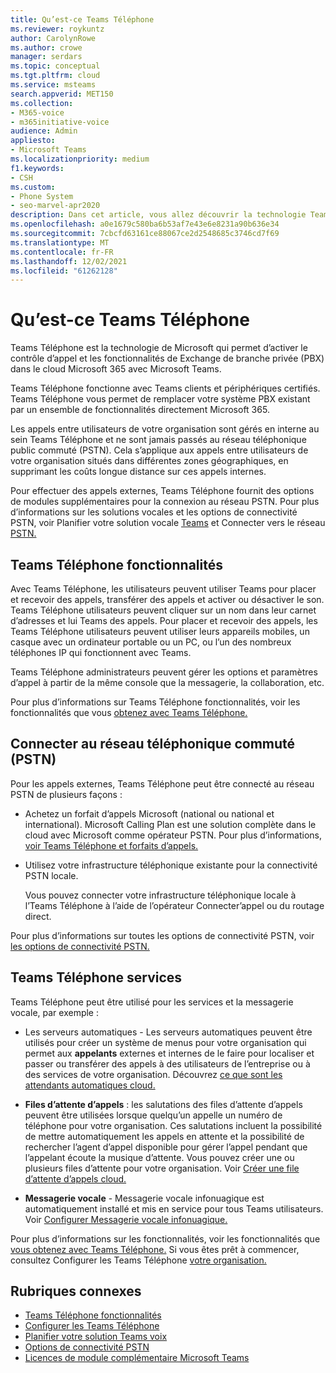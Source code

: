 ```yaml
---
title: Qu’est-ce Teams Téléphone
ms.reviewer: roykuntz
author: CarolynRowe
ms.author: crowe
manager: serdars
ms.topic: conceptual
ms.tgt.pltfrm: cloud
ms.service: msteams
search.appverid: MET150
ms.collection:
- M365-voice
- m365initiative-voice
audience: Admin
appliesto:
- Microsoft Teams
ms.localizationpriority: medium
f1.keywords:
- CSH
ms.custom:
- Phone System
- seo-marvel-apr2020
description: Dans cet article, vous allez découvrir la technologie Teams Système téléphonique en Microsoft 365.
ms.openlocfilehash: a0e1679c580ba6b53af7e43e6e8231a90b636e34
ms.sourcegitcommit: 7cbcfd63161ce88067ce2d2548685c3746cd7f69
ms.translationtype: MT
ms.contentlocale: fr-FR
ms.lasthandoff: 12/02/2021
ms.locfileid: "61262128"
---
```

# <a name="what-is-teams-phone"></a>Qu’est-ce Teams Téléphone

Teams Téléphone est la technologie de Microsoft qui permet d’activer le contrôle d’appel et les fonctionnalités de Exchange de branche privée (PBX) dans le cloud Microsoft 365 avec Microsoft Teams.

Teams Téléphone fonctionne avec Teams clients et périphériques certifiés. Teams Téléphone vous permet de remplacer votre système PBX existant par un ensemble de fonctionnalités directement Microsoft 365.

Les appels entre utilisateurs de votre organisation sont gérés en interne au sein Teams Téléphone et ne sont jamais passés au réseau téléphonique public commuté (PSTN). Cela s’applique aux appels entre utilisateurs de votre organisation situés dans différentes zones géographiques, en supprimant les coûts longue distance sur ces appels internes. 

Pour effectuer des appels externes, Teams Téléphone fournit des options de modules supplémentaires pour la connexion au réseau PSTN. Pour plus d’informations sur les solutions vocales et les options de connectivité PSTN, voir Planifier votre solution vocale [Teams](cloud-voice-landing-page.md) et Connecter vers le réseau [PSTN.](#connect-to-the-public-switched-telephone-network-pstn)

## <a name="teams-phone-features"></a>Teams Téléphone fonctionnalités

Avec Teams Téléphone, les utilisateurs peuvent utiliser Teams pour placer et recevoir des appels, transférer des appels et activer ou désactiver le son. Teams Téléphone utilisateurs peuvent cliquer sur un nom dans leur carnet d’adresses et lui Teams des appels. Pour placer et recevoir des appels, les Teams Téléphone utilisateurs peuvent utiliser leurs appareils mobiles, un casque avec un ordinateur portable ou un PC, ou l’un des nombreux téléphones IP qui fonctionnent avec Teams. 

Teams Téléphone administrateurs peuvent gérer les options et paramètres d’appel à partir de la même console que la messagerie, la collaboration, etc.

Pour plus d’informations sur Teams Téléphone fonctionnalités, voir les fonctionnalités que vous [obtenez avec Teams Téléphone.](here-s-what-you-get-with-phone-system.md)
  

## <a name="connect-to-the-public-switched-telephone-network-pstn"></a>Connecter au réseau téléphonique commuté (PSTN)
  
Pour les appels externes, Teams Téléphone peut être connecté au réseau PSTN de plusieurs façons :
  
- Achetez un forfait d’appels Microsoft (national ou national et international). Microsoft Calling Plan est une solution complète dans le cloud avec Microsoft comme opérateur PSTN. Pour plus d’informations, [voir Teams Téléphone et forfaits d’appels.](calling-plan-landing-page.md)

- Utilisez votre infrastructure téléphonique existante pour la connectivité PSTN locale.

  Vous pouvez connecter votre infrastructure téléphonique locale à l’Teams Téléphone à l’aide de l’opérateur Connecter’appel ou du routage direct. 

Pour plus d’informations sur toutes les options de connectivité PSTN, voir [les options de connectivité PSTN.](pstn-connectivity.md)


## <a name="teams-phone-with-services"></a>Teams Téléphone services

Teams Téléphone peut être utilisé pour les services et la messagerie vocale, par exemple :

- Les serveurs automatiques - Les serveurs automatiques peuvent être utilisés pour créer un système de menus pour votre organisation qui permet aux **appelants** externes et internes de le faire pour localiser et passer ou transférer des appels à des utilisateurs de l’entreprise ou à des services de votre organisation. Découvrez [ce que sont les attendants automatiques cloud.](what-are-phone-system-auto-attendants.md)

- **Files d’attente d’appels** : les salutations des files d’attente d’appels peuvent être utilisées lorsque quelqu’un appelle un numéro de téléphone pour votre organisation. Ces salutations incluent la possibilité de mettre automatiquement les appels en attente et la possibilité de rechercher l’agent d’appel disponible pour gérer l’appel pendant que l’appelant écoute la musique d’attente. Vous pouvez créer une ou plusieurs files d’attente pour votre organisation. Voir [Créer une file d’attente d’appels cloud.](create-a-phone-system-call-queue.md)

- **Messagerie vocale** - Messagerie vocale infonuagique est automatiquement installé et mis en service pour tous Teams utilisateurs. Voir [Configurer Messagerie vocale infonuagique.](set-up-phone-system-voicemail.md)

Pour plus d’informations sur les fonctionnalités, voir les fonctionnalités que [vous obtenez avec Teams Téléphone.](here-s-what-you-get-with-phone-system.md) Si vous êtes prêt à commencer, consultez Configurer les Teams Téléphone [votre organisation.](setting-up-your-phone-system.md)

## <a name="related-topics"></a>Rubriques connexes

- [Teams Téléphone fonctionnalités](here-s-what-you-get-with-phone-system.md)
- [Configurer les Teams Téléphone](setting-up-your-phone-system.md)
- [Planifier votre solution Teams voix](cloud-voice-landing-page.md)
- [Options de connectivité PSTN](pstn-connectivity.md)
- [Licences de module complémentaire Microsoft Teams](./teams-add-on-licensing/microsoft-teams-add-on-licensing.md)
